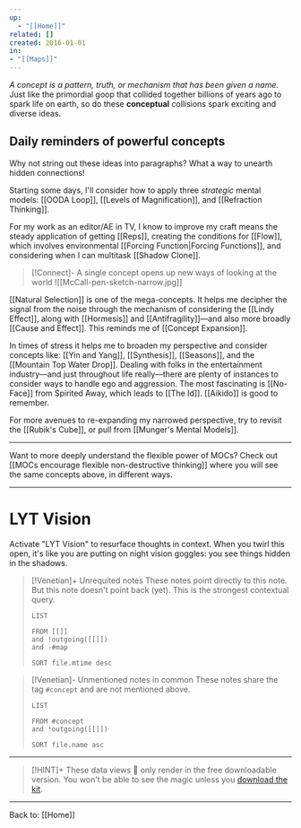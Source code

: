 ```yaml
---
up:
  - "[[Home]]"
related: []
created: 2016-01-01
in: 
- "[[Maps]]"
---
```

 *A concept is a pattern, truth, or mechanism that has been given a name.*
Just like the primordial goop that collided together billions of years ago to spark life on earth, so do these **conceptual** collisions spark exciting and diverse ideas. 

## Daily reminders of powerful concepts
Why not string out these ideas into paragraphs? What a way to unearth hidden connections!

Starting some days, I'll consider how to apply three *strategic* mental models: [[OODA Loop]], [[Levels of Magnification]], and [[Refraction Thinking]]. 

For my work as an editor/AE in TV, I know to improve my craft means the steady application of getting [[Reps]], creating the conditions for [[Flow]], which involves environmental  [[Forcing Function|Forcing Functions]], and considering when I can multitask [[Shadow Clone]]. 

> [!Connect]- A single concept opens up new ways of looking at the world
> ![[McCall-pen-sketch-narrow.jpg]]

[[Natural Selection]] is one of the mega-concepts. It helps me decipher the signal from the noise through the mechanism of considering the [[Lindy Effect]], along with [[Hormesis]] and [[Antifragility]]—and also more broadly [[Cause and Effect]]. This reminds me of [[Concept Expansion]].

In times of stress it helps me to broaden my perspective and consider concepts like: [[Yin and Yang]], [[Synthesis]], [[Seasons]], and the [[Mountain Top Water Drop]]. Dealing with folks in the entertainment industry—and just throughout life really—there are plenty of instances to consider ways to handle ego and aggression. The most fascinating is [[No-Face]] from Spirited Away, which leads to [[The Id]]. [[Aikido]] is good to remember. 

For more avenues to re-expanding my narrowed perspective, try to revisit the [[Rubik's Cube]], or pull from [[Munger's Mental Models]].

---

Want to more deeply understand the flexible power of MOCs? Check out [[MOCs encourage flexible non-destructive thinking]] where you will see the same concepts above, in different ways.

---

# LYT Vision
Activate "LYT Vision" to resurface thoughts in context. When you twirl this open, it's like you are putting on night vision goggles: you see things hidden in the shadows.

> [!Venetian]+ Unrequited notes
> These notes point directly to this note. But this note doesn't point back (yet). This is the strongest contextual query.
> 
> ```dataview
> LIST
> 
> FROM [[]]
> and !outgoing([[]])
> and -#map
> 
> SORT file.mtime desc
> ```

> [!Venetian]- Unmentioned notes in common
> These notes share the tag `#concept` and are not mentioned above.
> 
> ```dataview
> LIST
> 
> FROM #concept
> and !outgoing([[]])
> 
> SORT file.name asc
> ```

---

> [!HINT]+ These data views 🔬 only render in the free downloadable version.
> You won't be able to see the magic unless you [download the kit](https://www.linkingyourthinking.com/download-lyt-kit).

---

Back to: [[Home]]